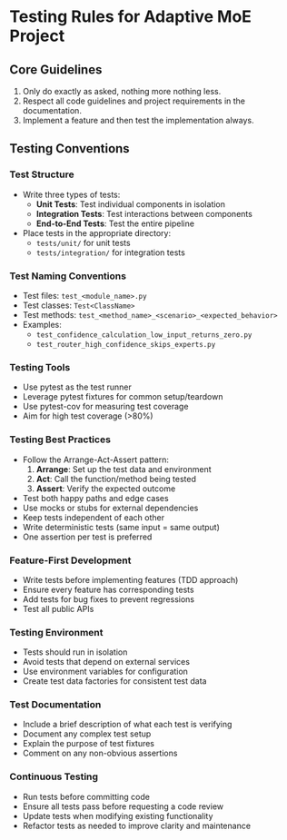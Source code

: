 # Testing Rules for Adaptive MoE Project

## Core Guidelines
1. Only do exactly as asked, nothing more nothing less.
2. Respect all code guidelines and project requirements in the documentation.
3. Implement a feature and then test the implementation always.

## Testing Conventions

### Test Structure
- Write three types of tests:
  - **Unit Tests**: Test individual components in isolation
  - **Integration Tests**: Test interactions between components
  - **End-to-End Tests**: Test the entire pipeline
- Place tests in the appropriate directory:
  - `tests/unit/` for unit tests
  - `tests/integration/` for integration tests

### Test Naming Conventions
- Test files: `test_<module_name>.py`
- Test classes: `Test<ClassName>`
- Test methods: `test_<method_name>_<scenario>_<expected_behavior>`
- Examples:
  - `test_confidence_calculation_low_input_returns_zero.py`
  - `test_router_high_confidence_skips_experts.py`

### Testing Tools
- Use pytest as the test runner
- Leverage pytest fixtures for common setup/teardown
- Use pytest-cov for measuring test coverage
- Aim for high test coverage (>80%)

### Testing Best Practices
- Follow the Arrange-Act-Assert pattern:
  1. **Arrange**: Set up the test data and environment
  2. **Act**: Call the function/method being tested
  3. **Assert**: Verify the expected outcome
- Test both happy paths and edge cases
- Use mocks or stubs for external dependencies
- Keep tests independent of each other
- Write deterministic tests (same input = same output)
- One assertion per test is preferred

### Feature-First Development
- Write tests before implementing features (TDD approach)
- Ensure every feature has corresponding tests
- Add tests for bug fixes to prevent regressions
- Test all public APIs

### Testing Environment
- Tests should run in isolation
- Avoid tests that depend on external services
- Use environment variables for configuration
- Create test data factories for consistent test data

### Test Documentation
- Include a brief description of what each test is verifying
- Document any complex test setup
- Explain the purpose of test fixtures
- Comment on any non-obvious assertions

### Continuous Testing
- Run tests before committing code
- Ensure all tests pass before requesting a code review
- Update tests when modifying existing functionality
- Refactor tests as needed to improve clarity and maintenance
